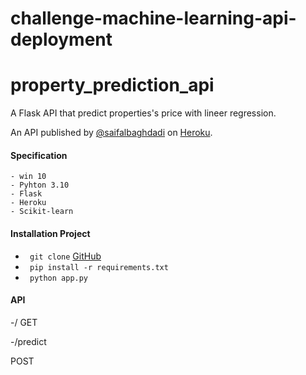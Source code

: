 # challenge-machine-learning-api-deployment

# property_prediction_api
A Flask API that predict properties's price with lineer regression.

An API published by [@saifalbaghdadi](https://www.linkedin.com/in/saif-malkshahi/) on [Heroku](https://saif99.herokuapp.com/).

#### Specification
```
- win 10
- Pyhton 3.10
- Flask
- Heroku
- Scikit-learn
```
#### Installation Project

- ` git clone` [GitHub](https://github.com/saifalbaghdadi/challenge_API_deployment.git)
- ` pip install -r requirements.txt`
- ` python app.py`

#### API
-/
GET

-/predict

POST

